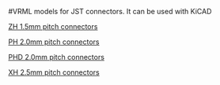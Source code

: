 #VRML models for JST connectors. It can be used with KiCAD

[ZH 1.5mm pitch connectors](http://www.jst-mfg.com/product/pdf/eng/eZH.pdf)

[PH 2.0mm pitch connectors](http://www.jst-mfg.com/product/pdf/eng/ePH.pdf)

[PHD 2.0mm pitch connectors](http://www.jst-mfg.com/product/pdf/eng/ePHD.pdf)

[XH 2.5mm pitch connectors](http://www.jst-mfg.com/product/pdf/eng/eXH.pdf)
